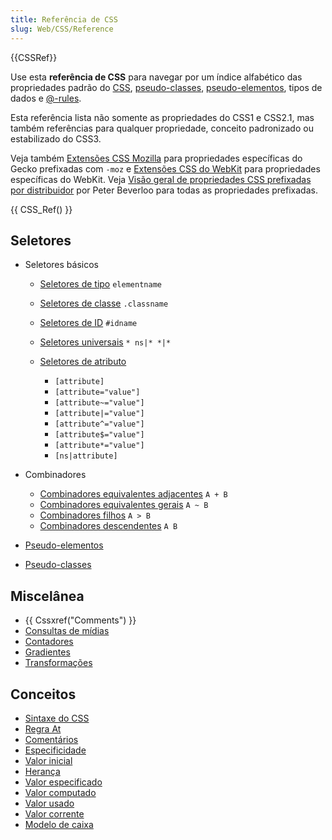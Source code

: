 ```yaml
---
title: Referência de CSS
slug: Web/CSS/Reference
---
```


{{CSSRef}}

Use esta **referência de CSS** para navegar por um índice alfabético das propriedades padrão do [CSS](/pt-BR/CSS), [pseudo-classes](/pt-BR/CSS/Pseudo-classes), [pseudo-elementos](/pt-BR/CSS/Pseudo-elements), tipos de dados e [@-rules](/pt-BR/CSS/At-rule).

Esta referência lista não somente as propriedades do CSS1 e CSS2.1, mas também referências para qualquer propriedade, conceito padronizado ou estabilizado do CSS3.

Veja também [Extensões CSS Mozilla](/pt-BR/CSS/CSS_Reference/Mozilla_Extensions) para propriedades específicas do Gecko prefixadas com `-moz` e [Extensões CSS do WebKit](/pt-BR/CSS/CSS_Reference/Webkit_Extensions) para propriedades específicas do WebKit. Veja [Visão geral de propriedades CSS prefixadas por distribuidor](http://peter.sh/experiments/vendor-prefixed-css-property-overview/) por Peter Beverloo para todas as propriedades prefixadas.

{{ CSS_Ref() }}

## Seletores

- Seletores básicos

  - [Seletores de tipo](/pt-BR/CSS/Type_selectors) `elementname`
  - [Seletores de classe](/En/CSS/Class_selectors) `.classname`
  - [Seletores de ID](/En/CSS/ID_selectors) `#idname`
  - [Seletores universais](/pt-BR/CSS/Universal_selectors) `* ns|* *|*`
  - [Seletores de atributo](/pt-BR/CSS/Attribute_selectors)

    - `[attribute]`
    - `[attribute="value"]`
    - `[attribute~="value"]`
    - `[attribute|="value"]`
    - `[attribute^="value"]`
    - `[attribute$="value"]`
    - `[attribute*="value"]`
    - `[ns|attribute]`

- Combinadores

  - [Combinadores equivalentes adjacentes](/pt-BR/CSS/Adjacent_sibling_selectors) `A + B`
  - [Combinadores equivalentes gerais](/En/CSS/General_sibling_selectors) `A ~ B`
  - [Combinadores filhos](/pt-BR/CSS/Child_selectors) `A > B`
  - [Combinadores descendentes](/pt-BR/CSS/Descendant_selectors) `A B`

- [Pseudo-elementos](/pt-BR/CSS/Pseudo-elements)
- [Pseudo-classes](/pt-BR/CSS/Pseudo-classes)

## Miscelânea

- {{ Cssxref("Comments") }}
- [Consultas de mídias](/pt-BR/CSS/Media_queries)
- [Contadores](/pt-BR/CSS_Counters)
- [Gradientes](/pt-BR/CSS/Using_CSS_gradients)
- [Transformações](/En/CSS/Using_CSS_transforms)

## Conceitos

- [Sintaxe do CSS](/pt-BR/CSS/Syntax)
- [Regra At](/pt-BR/CSS/At-rule)
- [Comentários](/pt-BR/CSS/Comments)
- [Especificidade](/pt-BR/CSS/Specificity)
- [Valor inicial](/pt-BR/CSS/initial_value)
- [Herança](/pt-BR/CSS/inheritance)
- [Valor especificado](/pt-BR/CSS/specified_value)
- [Valor computado](/pt-BR/CSS/computed_value)
- [Valor usado](/pt-BR/CSS/used_value)
- [Valor corrente](/pt-BR/CSS/actual_value)
- [Modelo de caixa](/pt-BR/CSS/box_model)
